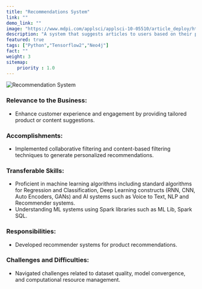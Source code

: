 ```yaml
---
title: "Recommendations System"
link: ""
demo_link: ""
image: "https://www.mdpi.com/applsci/applsci-10-05510/article_deploy/html/images/applsci-10-05510-g001.png"
description: "A system that suggests articles to users based on their past interactions with the platform using content-based filtering."
featured: true
tags: ["Python","Tensorflow2","Neo4j"]
fact: ""
weight: 3
sitemap: 
    priority : 1.0
---
```


<!-- <img src="https://ars.els-cdn.com/content/image/3-s2.0-B9780128243497000153-f08-34-9780128243497.jpg" alt="MarineGEO circle logo" style="height: 100%; width:100%;"/> -->

![Recommendation System](https://www.mdpi.com/applsci/applsci-10-05510/article_deploy/html/images/applsci-10-05510-g001.png "Recommendation System")

### **Relevance to the Business:**
- Enhance customer experience and engagement by providing tailored product or content suggestions.

### **Accomplishments:**
- Implemented collaborative filtering and content-based filtering techniques to generate personalized recommendations.

### **Transferable Skills:**
- Proficient in machine learning algorithms  including standard algorithms for Regression and Classification, Deep Learning constructs (RNN, CNN, Auto Encoders, GANs) and AI systems such as Voice to Text, NLP and Recommender systems. 
- Understanding ML systems using Spark libraries such as ML Lib, Spark SQL.

### **Responsibilities:**
- Developed recommender systems for product recommendations.

### **Challenges and Difficulties:**
- Navigated challenges related to dataset quality, model convergence, and computational resource management. 